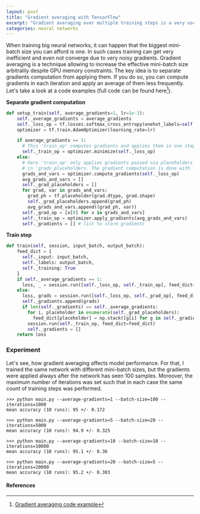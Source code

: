 ```yaml
---
layout: post
title: "Gradient averaging with TensorFlow"
excerpt: "Gradient averaging over multiple training steps is a very useful technique, which can help you overcome the limitations of your GPU."
categories: neural networks
---
```


When training big neural networks, it can happen that the biggest mini-batch size you can afford is one.
In such cases training can get very inefficient and even not converge due to very noisy gradients.
Gradient averaging is a technique allowing to increase the effective mini-batch size arbitralily despite GPU memory constraints.
The key idea is to separate gradients computation from applying them.
If you do so, you can compute gradients in each iteration and apply an average of them less frequently.
Let's take a look at a code examples (full code can be found here[^1]).

**Separate gradient computation**

```python
def setup_train(self, average_gradients=1, lr=1e-3):
    self._average_gradients = average_gradients
    self._loss_op = tf.losses.softmax_cross_entropy(onehot_labels=self._labels, logits=self._inference_op)
    optimizer = tf.train.AdamOptimizer(learning_rate=lr)

    if average_gradients == 1:
      # This 'train_op' computes gradients and applies them in one step.
      self._train_op = optimizer.minimize(self._loss_op)
    else:
      # here 'train_op' only applies gradients passed via placeholders stored
      # in 'grads_placeholders. The gradient computation is done with 'grad_op'.
      grads_and_vars = optimizer.compute_gradients(self._loss_op)
      avg_grads_and_vars = []
      self._grad_placeholders = []
      for grad, var in grads_and_vars:
        grad_ph = tf.placeholder(grad.dtype, grad.shape)
        self._grad_placeholders.append(grad_ph)
        avg_grads_and_vars.append((grad_ph, var))
      self._grad_op = [x[0] for x in grads_and_vars]
      self._train_op = optimizer.apply_gradients(avg_grads_and_vars)
      self._gradients = [] # list to store gradients
```

**Train step**
```python
def train(self, session, input_batch, output_batch):
    feed_dict = {
      self._input: input_batch,
      self._labels: output_batch,
      self._training: True
    }
    if self._average_gradients == 1:
      loss, _ = session.run([self._loss_op, self._train_op], feed_dict=feed_dict)
    else:
      loss, grads = session.run([self._loss_op, self._grad_op], feed_dict=feed_dict)
      self._gradients.append(grads)
      if len(self._gradients) == self._average_gradients:
        for i, placeholder in enumerate(self._grad_placeholders):
          feed_dict[placeholder] = np.stack([g[i] for g in self._gradients], axis=0).mean(axis=0)
        session.run(self._train_op, feed_dict=feed_dict)
        self._gradients = []
    return loss
```

### Experiment

Let's see, how gradient averaging affects model performance.
For that, I trained the same network with different mini-batch sizes, but the gradients were applied always after the network has seen 100 samples.
Moreover, the maximum number of iterations was set such that in each case the same count of training steps was performed.

```
>>> python main.py --average-gradients=1 --batch-size=100 --iterations=1000
mean accuracy (10 runs): 95 +/- 0.172

>>> python main.py --average-gradients=5 --batch-size=20 --iterations=5000
mean accuracy (10 runs): 94.9 +/- 0.325

>>> python main.py --average-gradients=10 --batch-size=10 --iterations=10000
mean accuracy (10 runs): 95.1 +/- 0.36

>>> python main.py --average-gradients=20 --batch-size=5 --iterations=20000
mean accuracy (10 runs): 95.2 +/- 0.303
```

#### References
[^1]: [Gradient averaging code example](https://github.com/gchlebus/gchlebus.github.io/tree/master/code/gradient-averaging)